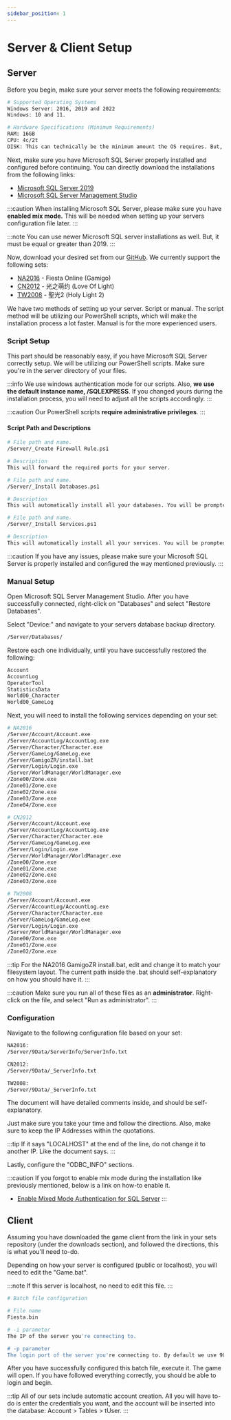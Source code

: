 ```yaml
---
sidebar_position: 1
---
```


# Server & Client Setup

## Server

Before you begin, make sure your server meets the following requirements:
```bash
# Supported Operating Systems
Windows Server: 2016, 2019 and 2022
Windows: 10 and 11.

# Hardware Specifications (Minimum Requirements)
RAM: 16GB
CPU: 4c/2t
DISK: This can technically be the minimum amount the OS requires. But, we at least recommend 128GB.
```
Next, make sure you have Microsoft SQL Server properly installed and configured before continuing. You can directly download the installations from the following links:
*	[Microsoft SQL Server 2019](https://go.microsoft.com/fwlink/p/?linkid=866658)
*	[Microsoft SQL Server Management Studio](https://aka.ms/ssmsfullsetup)

:::caution
When installing Microsoft SQL Server, please make sure you have **enabled mix mode.** This will be needed when setting up your servers configuration file later.
:::

:::note
You can use newer Microsoft SQL server installations as well. But, it must be equal or greater than 2019.
:::

Now, download your desired set from our [GitHub](https://github.com/FiestaHeroes/). We currently support the following sets:

* [NA2016](https://github.com/FiestaHeroes/NA2016/) - Fiesta Online (Gamigo)
* [CN2012](https://github.com/FiestaHeroes/CN2012/) - 光之萌约 (Love Of Light)
* [TW2008](https://github.com/FiestaHeroes/TW2008/) - 聖光2 (Holy Light 2)

We have two methods of setting up your server. Script or manual. The script method will be utilizing our PowerShell scripts, which will make the installation process a lot faster. Manual is for the more experienced users.

### Script Setup

This part should be reasonably easy, if you have Microsoft SQL Server correctly setup. We will be utilizing our PowerShell scripts. Make sure you're in the server directory of your files.

:::info
We use windows authentication mode for our scripts. Also, **we use the default instance name, /SQLEXPRESS**. If you changed yours during the installation process, you will need to adjust all the scripts accordingly.
:::

:::caution
Our PowerShell scripts **require administrative privileges**.
:::

#### Script Path and Descriptions

```bash
# File path and name.
/Server/_Create Firewall Rule.ps1

# Description
This will forward the required ports for your server.
```
```bash
# File path and name.
/Server/_Install Databases.ps1

# Description
This will automatically install all your databases. You will be prompted when finished.
```
```bash
# File path and name.
/Server/_Install Services.ps1

# Description
This will automatically install all your services. You will be prompted when each service is installed.
```
:::caution
If you have any issues, please make sure your Microsoft SQL Server is properly installed and configured the way mentioned previously.
:::

### Manual Setup

Open Microsoft SQL Server Management Studio. After you have successfully connected, right-click on "Databases" and select "Restore Databases".

Select "Device:" and navigate to your servers database backup directory.
```bash
/Server/Databases/
```

Restore each one individually, until you have successfully restored the following:
```bash
Account
AccountLog
OperatorTool
StatisticsData
World00_Character
World00_GameLog
```

Next, you will need to install the following services depending on your set:
```bash
# NA2016
/Server/Account/Account.exe
/Server/AccountLog/AccountLog.exe
/Server/Character/Character.exe
/Server/GameLog/GameLog.exe
/Server/GamigoZR/install.bat
/Server/Login/Login.exe
/Server/WorldManager/WorldManager.exe
/Zone00/Zone.exe
/Zone01/Zone.exe
/Zone02/Zone.exe
/Zone03/Zone.exe
/Zone04/Zone.exe

# CN2012
/Server/Account/Account.exe
/Server/AccountLog/AccountLog.exe
/Server/Character/Character.exe
/Server/GameLog/GameLog.exe
/Server/Login/Login.exe
/Server/WorldManager/WorldManager.exe
/Zone00/Zone.exe
/Zone01/Zone.exe
/Zone02/Zone.exe
/Zone03/Zone.exe

# TW2008
/Server/Account/Account.exe
/Server/AccountLog/AccountLog.exe
/Server/Character/Character.exe
/Server/GameLog/GameLog.exe
/Server/Login/Login.exe
/Server/WorldManager/WorldManager.exe
/Zone00/Zone.exe
/Zone01/Zone.exe
/Zone02/Zone.exe
```

:::tip
For the NA2016 GamigoZR install.bat, edit and change it to match your filesystem layout. The current path inside the .bat should self-explanatory on how you should have it. 
:::

:::caution
Make sure you run all of these files as an **administrator**. Right-click on the file, and select "Run as administrator".
:::

### Configuration

Navigate to the following configuration file based on your set:
```bash
NA2016:
/Server/9Data/ServerInfo/ServerInfo.txt

CN2012:
/Server/9Data/_ServerInfo.txt

TW2008:
/Server/9Data/_ServerInfo.txt
```
The document will have detailed comments inside, and should be self-explanatory.

Just make sure you take your time and follow the directions. Also, make sure to keep the IP Addresses within the quotations.

:::tip
If it says "LOCALHOST" at the end of the line, do not change it to another IP. Like the document says.
:::

Lastly, configure the "ODBC_INFO" sections.

:::caution
If you forgot to enable mix mode during the installation like previously mentioned, below is a link on how-to enable it.

- [Enable Mixed Mode Authentication for SQL Server](https://trbonet.com/kb/enable-mixed-mode-authentication-for-sql-server/)
:::

## Client

Assuming you have downloaded the game client from the link in your sets repository (under the downloads section), and followed the directions, this is what you'll need to-do.

Depending on how your server is configured (public or localhost), you will need to edit the "Game.bat".

:::note
If this server is localhost, no need to edit this file.
:::

```bash
# Batch file configuration

# File name
Fiesta.bin

# -i parameter
The IP of the server you're connecting to.

# -p parameter
The login port of the server you're connecting to. By default we use 9010 for all of our sets.
```

After you have successfully configured this batch file, execute it. The game will open. If you have followed everything correctly, you should be able to login and begin.

:::tip
All of our sets include automatic account creation. All you will have to-do is enter the credentials you want, and the account will be inserted into the database: Account > Tables > tUser.
:::
